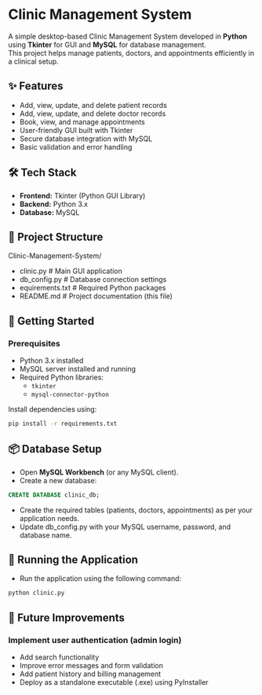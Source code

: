 # Clinic Management System

A simple desktop-based Clinic Management System developed in **Python** using **Tkinter** for GUI and **MySQL** for database management.  
This project helps manage patients, doctors, and appointments efficiently in a clinical setup.

## ✨ Features
- Add, view, update, and delete patient records
- Add, view, update, and delete doctor records
- Book, view, and manage appointments
- User-friendly GUI built with Tkinter
- Secure database integration with MySQL
- Basic validation and error handling

## 🛠️ Tech Stack
- **Frontend:** Tkinter (Python GUI Library)
- **Backend:** Python 3.x
- **Database:** MySQL

## 📂 Project Structure
 Clinic-Management-System/
 - clinic.py            # Main GUI application
 - db_config.py         # Database connection settings
 - equirements.txt      # Required Python packages
 - README.md            # Project documentation (this file)


## 🚀 Getting Started

### Prerequisites
- Python 3.x installed
- MySQL server installed and running
- Required Python libraries:
  - `tkinter`
  - `mysql-connector-python`

Install dependencies using:
```bash
pip install -r requirements.txt
```
## 📦 Database Setup
- Open **MySQL Workbench** (or any MySQL client).
- Create a new database:
```sql
CREATE DATABASE clinic_db;
```
- Create the required tables (patients, doctors, appointments) as per your application needs.
- Update db_config.py with your MySQL username, password, and database name.

## 🚀 Running the Application
- Run the application using the following command:
```bash
python clinic.py
```
## 🧩 Future Improvements

### Implement user authentication (admin login)
- Add search functionality
- Improve error messages and form validation
- Add patient history and billing management
- Deploy as a standalone executable (.exe) using PyInstaller

